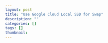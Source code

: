 ```yaml
---
layout: post
title: "Use Google Cloud Local SSD for Swap"
description: ""
categories: []
tags: []
thumbnail: 
---
```

